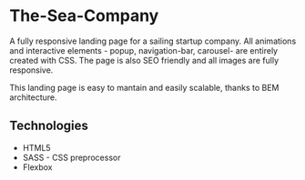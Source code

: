 # The-Sea-Company
A fully responsive landing page for a sailing startup company. All animations and interactive elements - popup, navigation-bar, carousel- are entirely created with CSS. The page is also SEO friendly and all images are fully responsive.

This landing page is easy to mantain and easily scalable, thanks to BEM architecture.

## Technologies
* HTML5
* SASS - CSS preprocessor
* Flexbox
